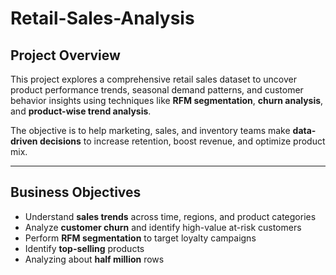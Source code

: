 # Retail-Sales-Analysis

##  Project Overview

This project explores a comprehensive retail sales dataset to uncover product performance trends, seasonal demand patterns, and customer behavior insights using techniques like **RFM segmentation**, **churn analysis**, and **product-wise trend analysis**.

The objective is to help marketing, sales, and inventory teams make **data-driven decisions** to increase retention, boost revenue, and optimize product mix.

---

##  Business Objectives

- Understand **sales trends** across time, regions, and product categories
- Analyze **customer churn** and identify high-value at-risk customers
- Perform **RFM segmentation** to target loyalty campaigns
- Identify **top-selling**  products
- Analyzing about **half million** rows
